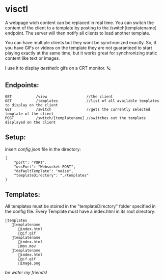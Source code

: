 # visctl
A webpage wich content can be replaced in real time.
You can switch the content of the client to a template by posting to the /switch[templatename] endpoint.
The server will then notify all clients to load another template.

You can have multiple clients but they wont be synchronized exactly.
So, if you have GIFs or videos on the template they are not guaranteed to start playing exactly at the same time, but
it works great for synchronizing static content like text or images.

I use it to display *aesthetic* gifs on a CRT monitor. 🪐

## Endpoints:

```
GET           /view                  //the client 
GET           /templates             //list of all available templates to display on the client
GET           /switch                //gets the currently selected template of the client
POST          /switch/[templatename] //switches out the template displayed on the client
```

## Setup:

insert *config.json* file in the directory:
```
{
	"port": "PORT",
	"wssPort": "Websocket-PORT",
	"defaultTemplate": "noise",
	"templateDirectory": "./templates"
}
```

## Templates:
All templates must be stoired in the "templateDirectory" folder specified in the config file.
Every Template must have a index.html in its root directory:
```
📂templates
   📁templatename
      📄index.html
      📄gif.gif
   📁templatename
      📄index.html
      📄mov.mov
   📁templatename
      📄index.html
      📄gif.gif
      📄image.png
```

*be water my friends!*

